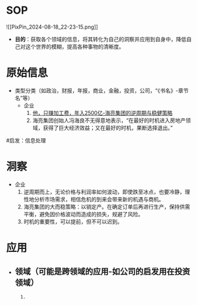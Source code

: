 # SOP

![[PixPin_2024-08-18_22-23-15.png]]

- **目的**：获取各个领域的信息，将其转化为自己的洞察并应用到自身中，降低自己对这个世界的模糊，提高各种事物的清晰度。

# 原始信息

- 类型分类（如政治，财报，年报，商业，金融，投资，公司，“《书名》-章节名”等）
	- 企业
		1. [他，只赚加工费，年入2500亿-海亮集团的逆周期与稳健策略](https://www.36kr.com/p/2932880504937092)
		2. 海亮集团创始人冯海良不无得意地表示，“在最好的时机进入房地产领域，获得了巨大经济效益；又在最好的时机，果断选择退出。”

#启发：信息处理
# 洞察

- 企业
	1. 逆周期而上，无论价格与利润率如何波动，即使跌至冰点，也要冷静，理性地分析市场需求，相信危机的到来会带来新的机遇与商机。
	2. 海亮集团的大而稳策略：以销定产。在确定订单后再进行生产，保持供需平衡，避免因价格波动而造成的损失，规避了风险。
	3. 时机的重要性，可以提前，但不可以迟到。

# 应用

- 领域（可能是跨领域的应用-如公司的启发用在投资领域）
	- 
		1. 

